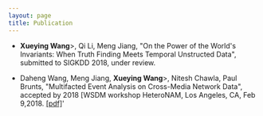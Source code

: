 ```yaml
---
layout: page
title: Publication
---
```


- <strong>Xueying Wang</strong>>, Qi Li, Meng Jiang, "On the Power of the World's Invariants: When Truth Finding Meets Temporal Unstructed Data", submitted to SIGKDD 2018, under review. 

- Daheng Wang, Meng Jiang, <strong>Xueying Wang</strong>>, Nitesh Chawla, Paul Brunts, "Multifacted Event Analysis on Cross-Media Network Data", accepted by 2018 [WSDM workshop HeteroNAM, Los Angeles, CA, Feb 9,2018. <a rel="paper" href="./source/wsdm18.pdf">[pdf]</a>'

